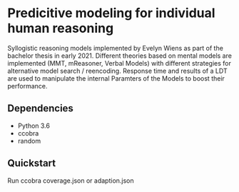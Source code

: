 # Predicitive modeling for individual human reasoning

Syllogistic reasoning models implemented by Evelyn Wiens as part of the bachelor thesis in early 2021.
Different theories based on mental models are implemented (MMT, mReasoner, Verbal Models) with different strategies for alternative model search / reencoding.
Response time and results of a LDT are used to manipulate the internal Paramters of the Models to boost their performance.


## Dependencies

- Python 3.6
- ccobra
- random

## Quickstart

Run ccobra coverage.json or adaption.json